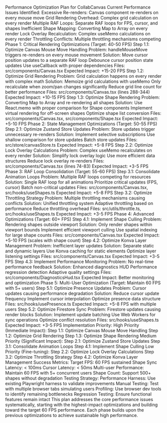 Performance Optimization Plan for CollabCanvas
Current Performance Issues Identified:
Excessive Re-renders: Canvas component re-renders on every mouse move
Grid Rendering Overhead: Complex grid calculation on every render
Multiple RAF Loops: Separate RAF loops for FPS, cursor, and shapes
Inefficient Shape Mapping: Converting Map to Array on every render
Lock Overlay Recalculation: Complex useMemo calculations on every render
Throttling Conflicts: Multiple throttling mechanisms competing
Phase 1: Critical Rendering Optimizations (Target: 40-50 FPS)
Step 1.1: Optimize Canvas Mouse Move Handling
Problem: handleMouseMove triggers re-renders on every mouse movement
Solution:
Move cursor position updates to a separate RAF loop
Debounce cursor position state updates
Use useCallback with proper dependencies
Files: src/components/Canvas.tsx
Expected Impact: +15-20 FPS
Step 1.2: Optimize Grid Rendering
Problem: Grid calculation happens on every render with complex math
Solution:
Memoize grid calculations with useMemo
Only recalculate when zoom/pan changes significantly
Reduce grid line count for better performance
Files: src/components/Canvas.tsx (lines 288-344)
Expected Impact: +10-15 FPS
Step 1.3: Optimize Shape Rendering
Problem: Converting Map to Array and re-rendering all shapes
Solution:
Use React.memo with proper comparison for Shape components
Implement virtual rendering for off-screen shapes
Optimize shape list conversion
Files: src/components/Canvas.tsx, src/components/Shape.tsx
Expected Impact: +5-10 FPS
Phase 2: State Management Optimizations (Target: 50-55 FPS)
Step 2.1: Optimize Zustand Store Updates
Problem: Store updates trigger unnecessary re-renders
Solution:
Implement selective subscriptions
Use shallow comparison for store updates
Batch store updates
Files: src/store/canvasStore.ts
Expected Impact: +5-8 FPS
Step 2.2: Optimize Lock Overlay Calculations
Problem: Complex useMemo recalculates on every render
Solution:
Simplify lock overlay logic
Use more efficient data structures
Reduce lock overlay re-renders
Files: src/components/Canvas.tsx (lines 74-83)
Expected Impact: +3-5 FPS
Phase 3: RAF Loop Consolidation (Target: 55-60 FPS)
Step 3.1: Consolidate Animation Loops
Problem: Multiple RAF loops competing for resources
Solution:
Single RAF loop for all animations
Prioritize critical updates (FPS, cursor)
Batch non-critical updates
Files: src/components/Canvas.tsx, src/hooks/useShapes.ts
Expected Impact: +5-8 FPS
Step 3.2: Optimize Throttling Strategy
Problem: Multiple throttling mechanisms causing conflicts
Solution:
Unified throttling system
Adaptive throttling based on performance
Reduce throttling overhead
Files: src/utils/throttle.ts, src/hooks/useShapes.ts
Expected Impact: +3-5 FPS
Phase 4: Advanced Optimizations (Target: 60+ FPS)
Step 4.1: Implement Shape Culling
Problem: Rendering shapes outside viewport
Solution:
Only render shapes within viewport bounds
Implement efficient viewport culling
Use spatial indexing for large shape counts
Files: src/components/Canvas.tsx
Expected Impact: +5-10 FPS (scales with shape count)
Step 4.2: Optimize Konva Layer Management
Problem: Inefficient layer updates
Solution:
Separate static and dynamic layers
Use Konva caching for static elements
Optimize layer listening settings
Files: src/components/Canvas.tsx
Expected Impact: +3-5 FPS
Step 4.3: Implement Performance Monitoring
Problem: No real-time performance feedback
Solution:
Enhanced diagnostics HUD
Performance regression detection
Adaptive quality settings
Files: src/components/DiagnosticsHud.tsx
Expected Impact: Better monitoring and optimization
Phase 5: Multi-User Optimization (Target: Maintain 60 FPS with 5+ users)
Step 5.1: Optimize Presence Updates
Problem: Cursor updates causing performance degradation
Solution:
Reduce cursor update frequency
Implement cursor interpolation
Optimize presence data structure
Files: src/hooks/usePresence.ts
Expected Impact: +5-8 FPS with multiple users
Step 5.2: Optimize Firestore Sync
Problem: Firestore updates causing render blocks
Solution:
Implement update batching
Use Web Workers for sync operations
Optimize conflict resolution
Files: src/hooks/useShapes.ts
Expected Impact: +3-5 FPS
Implementation Priority:
High Priority (Immediate Impact):
Step 1.1: Optimize Canvas Mouse Move Handling
Step 1.2: Optimize Grid Rendering
Step 1.3: Optimize Shape Rendering
Medium Priority (Significant Impact):
Step 2.1: Optimize Zustand Store Updates
Step 3.1: Consolidate Animation Loops
Step 4.1: Implement Shape Culling
Low Priority (Fine-tuning):
Step 2.2: Optimize Lock Overlay Calculations
Step 3.2: Optimize Throttling Strategy
Step 4.2: Optimize Konva Layer Management
Success Metrics:
Target FPS: 60 FPS sustained
Shape Sync Latency: < 100ms
Cursor Latency: < 50ms
Multi-user Performance: Maintain 60 FPS with 5+ concurrent users
Shape Count: Support 500+ shapes without degradation
Testing Strategy:
Performance Harness: Use existing Playwright harness to validate improvements
Manual Testing: Test with multiple browser tabs simulating users
Profiling: Use browser dev tools to identify remaining bottlenecks
Regression Testing: Ensure functional features remain intact
This plan addresses the core performance issues systematically, starting with the highest-impact optimizations and building toward the target 60 FPS performance. Each phase builds upon the previous optimizations to achieve sustainable high performance.